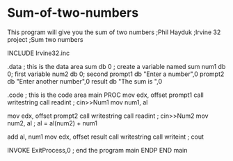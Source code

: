 # Sum-of-two-numbers
This program will give you the sum of two numbers
;Phil Hayduk
;Irvine 32 project
;Sum two numbers

INCLUDE Irvine32.inc


 .data ; this is the data area
 sum db 0 ; create a variable named sum
 num1 db 0; first variable
 num2 db 0; second
 prompt1 db "Enter a number",0
 prompt2 db "Enter another number",0
 result db "The sum is ",0

 .code ; this is the code area
 main PROC
 mov edx, offset prompt1
 call writestring
 call readint ; cin>>Num1
 mov num1, al

 mov edx, offset prompt2
 call writestring
 call readint ; cin>>Num2
 mov num2, al ; al = al(num2) + num1

 add al, num1 
mov edx, offset result
 call writestring
 call writeint ; cout 


INVOKE ExitProcess,0 ; end the program
 main ENDP
 END main
